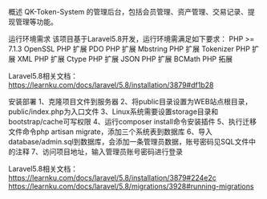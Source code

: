 

概述
QK-Token-System 的管理后台，包括会员管理、资产管理、交易记录、提现管理等功能。


运行环境需求
该项目基于Laravel5.8开发，运行环境需满足如下要求：
PHP >= 7.1.3
OpenSSL PHP 扩展
PDO PHP 扩展
Mbstring PHP 扩展
Tokenizer PHP 扩展
XML PHP 扩展
Ctype PHP 扩展
JSON PHP 扩展
BCMath PHP 拓展

Laravel5.8相关文档：https://learnku.com/docs/laravel/5.8/installation/3879#df1b28


安装部署
1、克隆项目文件到服务器
2、将public目录设置为WEB站点根目录，public/index.php为入口文件
3、Linux系统需要设置storage目录和bootstrap/cache可写权限
4、运行composer install命令安装插件
5、执行迁移文件命令php artisan migrate，添加三个系统表到数据库
6、导入database/admin.sql到数据库，会添加一条管理员数据，账号密码见SQL文件中的注释
7、访问项目地址，输入管理员账号密码进行登录

Laravel5.8相关文档：https://learnku.com/docs/laravel/5.8/installation/3879#224e2c
                   https://learnku.com/docs/laravel/5.8/migrations/3928#running-migrations